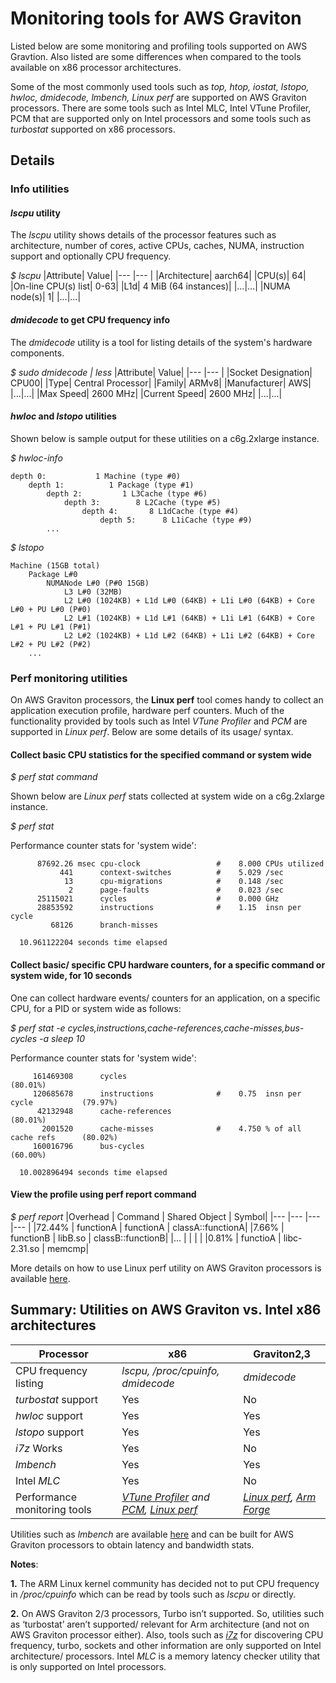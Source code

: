 # Monitoring tools for AWS Graviton
Listed below are some monitoring and profiling tools supported on AWS Gravtion. Also listed are some differences when compared to the tools available on x86 processor architectures.

Some of the most commonly used tools such as _top, htop, iostat, lstopo, hwloc, dmidecode, lmbench, Linux perf_ are supported on AWS Graviton processors. There are some tools such as Intel MLC, Intel VTune Profiler, PCM that are supported only on Intel processors and some tools such as _turbostat_ supported on x86 processors.

## Details
### Info utilities
#### *lscpu* utility
The *lscpu* utility shows details of the processor features such as architecture, number of cores, active CPUs, caches, NUMA, instruction support and optionally CPU frequency.

*$ lscpu*
|Attribute| Value|
|---    |---    |
|Architecture| aarch64|
|CPU(s)| 64|
|On-line CPU(s) list| 0-63|
|L1d| 4 MiB (64 instances)|
|...|...|
|NUMA node(s)|  1|
|...|...|

#### *dmidecode* to get CPU frequency info
The *dmidecode* utility is a tool for listing details of the system's hardware components.

*$ sudo dmidecode | less*
|Attribute| Value|
|---    |---    |
|Socket Designation| CPU00|
|Type| Central Processor|
|Family| ARMv8|
|Manufacturer| AWS|
|...|...|
|Max Speed| 2600 MHz|
|Current Speed| 2600 MHz|
|...|...|

#### *hwloc* and *lstopo* utilities
Shown below is sample output for these utilities on a c6g.2xlarge instance.

*$ hwloc-info*

    depth 0:           1 Machine (type #0)
        depth 1:          1 Package (type #1)
            depth 2:         1 L3Cache (type #6)
                depth 3:        8 L2Cache (type #5)
                    depth 4:       8 L1dCache (type #4)
                        depth 5:      8 L1iCache (type #9)
            ...


*$ lstopo*

    Machine (15GB total)
        Package L#0
            NUMANode L#0 (P#0 15GB)
                L3 L#0 (32MB)
                L2 L#0 (1024KB) + L1d L#0 (64KB) + L1i L#0 (64KB) + Core L#0 + PU L#0 (P#0)
                L2 L#1 (1024KB) + L1d L#1 (64KB) + L1i L#1 (64KB) + Core L#1 + PU L#1 (P#1)
                L2 L#2 (1024KB) + L1d L#2 (64KB) + L1i L#2 (64KB) + Core L#2 + PU L#2 (P#2)
        ...

### Perf monitoring utilities
On AWS Graviton processors, the **Linux perf** tool comes handy to collect an application execution profile, hardware perf counters. Much of the functionality provided by tools such as Intel *VTune Profiler* and *PCM* are supported in *Linux perf*. Below are some details of its usage/ syntax.

#### Collect basic CPU statistics for the specified command or system wide
*$ perf stat command*

Shown below are *Linux perf* stats collected at system wide on a c6g.2xlarge instance.

*$ perf stat*

 Performance counter stats for 'system wide':

          87692.26 msec cpu-clock                 #    8.000 CPUs utilized
               441      context-switches          #    5.029 /sec
                13      cpu-migrations            #    0.148 /sec
                 2      page-faults               #    0.023 /sec
          25115021      cycles                    #    0.000 GHz
          28853592      instructions              #    1.15  insn per cycle
             68126      branch-misses

      10.961122204 seconds time elapsed

#### Collect basic/ specific CPU hardware counters, for a specific command or system wide, for 10 seconds
One can collect hardware events/ counters for an application, on a specific CPU, for a PID or system wide as follows:

*$ perf stat -e cycles,instructions,cache-references,cache-misses,bus-cycles -a sleep 10*

 Performance counter stats for 'system wide':

         161469308      cycles                                                        (80.01%)
         120685678      instructions              #    0.75  insn per cycle           (79.97%)
          42132948      cache-references                                              (80.01%)
           2001520      cache-misses              #    4.750 % of all cache refs      (80.02%)
         160016796      bus-cycles                                                    (60.00%)

      10.002896494 seconds time elapsed

#### View the profile using perf report command
*$ perf report*
|Overhead  |   Command  |       Shared Object   |       Symbol|
|---	|---	|---	|---    |
|72.44%   |       functionA |       functionA       |       classA::functionA|
|7.66%    |       functionB |       libB.so       |       classB::functionB|
|...      |                 |                       |                 |
|0.81%    |       functioA  |       libc-2.31.so    |       memcmp|

More details on how to use Linux perf utility on AWS Graviton processors is available [here](https://github.com/aws/aws-graviton-getting-started/blob/main/optimizing.md#profiling-the-code).

## Summary: Utilities on AWS Graviton vs. Intel x86 architectures
|Processor	|x86	|Graviton2,3	|
|---	|---	|---	|
|CPU frequency listing	|*lscpu, /proc/cpuinfo, dmidecode*	|*dmidecode*	|
|*turbostat* support	|Yes	|No	|
|*hwloc* support	|Yes	|Yes	|
|*lstopo* support	|Yes	|Yes	|
|*i7z* Works	|Yes	|No	|
|*lmbench*	|Yes	|Yes	|
|Intel *MLC*  |Yes    |No     |
|Performance monitoring tools	|_[VTune Profiler](https://www.intel.com/content/www/us/en/developer/tools/oneapi/vtune-profiler.html) and [PCM](https://github.com/opcm/pcm), [Linux perf](https://www.brendangregg.com/perf.html)_	|_[Linux perf](https://www.brendangregg.com/perf.html), [Arm Forge](https://developer.arm.com/Tools%20and%20Software/Arm%20Forge)_	|

Utilities such as *lmbench* are available [here](http://lmbench.sourceforge.net/) and can be built for AWS Graviton processors to obtain latency and bandwidth stats.

**Notes**:

**1.** The ARM Linux kernel community has decided not to put CPU frequency in _/proc/cpuinfo_ which can be read by tools such as _lscpu_ or directly.

**2.** On AWS Graviton 2/3 processors, Turbo isn’t supported. So, utilities such as ‘turbostat’ aren’t supported/ relevant for Arm architecture (and not on AWS Graviton processor either). Also, tools such as *[i7z](https://code.google.com/archive/p/i7z/)* for discovering CPU frequency, turbo, sockets and other information are only supported on Intel architecture/ processors. Intel *MLC* is a memory latency checker utility that is only supported on Intel processors.
